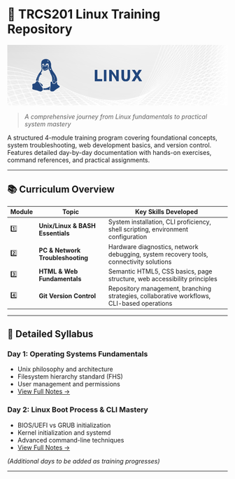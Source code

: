 # 🐧 TRCS201 Linux Training Repository

[![Linux Training](files/banner-linux.png)](Days/)
> *A comprehensive journey from Linux fundamentals to practical system mastery*

A structured 4-module training program covering foundational concepts, system troubleshooting, web development basics, and version control. Features detailed day-by-day documentation with hands-on exercises, command references, and practical assignments.

---

## 📚 Curriculum Overview

| Module | Topic                            | Key Skills Developed                                                                                     |
|--------|----------------------------------|----------------------------------------------------------------------------------------------------------|
| 1️⃣     | **Unix/Linux & BASH Essentials** | System installation, CLI proficiency, shell scripting, environment configuration                         |
| 2️⃣     | **PC & Network Troubleshooting** | Hardware diagnostics, network debugging, system recovery tools, connectivity solutions                   |
| 3️⃣     | **HTML & Web Fundamentals**      | Semantic HTML5, CSS basics, page structure, web accessibility principles                                 |
| 4️⃣     | **Git Version Control**          | Repository management, branching strategies, collaborative workflows, CLI-based operations               |

---

## 📖 Detailed Syllabus

### Day 1: Operating Systems Fundamentals
- Unix philosophy and architecture
- Filesystem hierarchy standard (FHS)
- User management and permissions
- [View Full Notes →](Days/day-1)

### Day 2: Linux Boot Process & CLI Mastery
- BIOS/UEFI vs GRUB initialization
- Kernel initialization and systemd
- Advanced command-line techniques
- [View Full Notes →](Days/day-2)

*(Additional days to be added as training progresses)*

---
